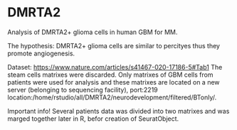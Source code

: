 # DMRTA2
Analysis of DMRTA2+ glioma cells in human GBM for MM.

The hypothesis: DMRTA2+ glioma cells are similar to percityes thus they promote angiogenesis.


Dataset:
https://www.nature.com/articles/s41467-020-17186-5#Tab1
The steam cells matrixes were discarded. Only matrixes of GBM cells from patients were used for analysis and these matrixes 
are located on a new server (belonging to sequencing facility), port:2219 location:/home/rstudio/all/DMRTA2/neurodevelopment/filtered/BTonly/.

Important info! Several patients data was divided into two matrixes and was marged together later in R, befor creation of SeuratObject.













